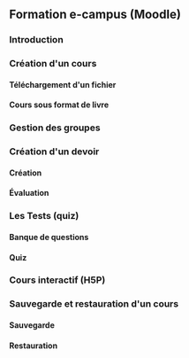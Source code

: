## Formation e-campus (Moodle)

### Introduction

### Création d'un cours
#### Téléchargement d'un fichier

#### Cours sous format de livre

### Gestion des groupes

### Création d'un devoir
#### Création

#### Évaluation

### Les Tests (quiz)
#### Banque de questions

#### Quiz

### Cours interactif (H5P)

### Sauvegarde et restauration d'un cours
#### Sauvegarde

#### Restauration

